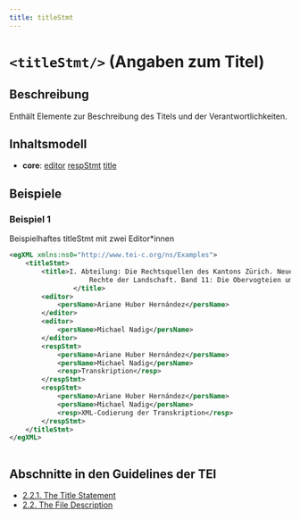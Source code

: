 ```yaml
---
title: titleStmt
---
```




# `<titleStmt/>` (Angaben zum Titel)

## Beschreibung

Enthält Elemente zur Beschreibung des Titels und der Verantwortlichkeiten. 

## Inhaltsmodell

- **core**: [editor](editor.md) [respStmt](respStmt.md) [title](title.md)

## Beispiele

### Beispiel 1

Beispielhaftes titleStmt mit zwei Editor*innen

```xml
<egXML xmlns:ns0="http://www.tei-c.org/ns/Examples">
    <titleStmt>
        <title>I. Abteilung: Die Rechtsquellen des Kantons Zürich. Neue Folge. Zweiter Teil:
                    Rechte der Landschaft. Band 11: Die Obervogteien um die Stadt Zürich
                </title>
        <editor>
            <persName>Ariane Huber Hernández</persName>
        </editor>
        <editor>
            <persName>Michael Nadig</persName>
        </editor>
        <respStmt>
            <persName>Ariane Huber Hernández</persName>
            <persName>Michael Nadig</persName>
            <resp>Transkription</resp>
        </respStmt>
        <respStmt>
            <persName>Ariane Huber Hernández</persName>
            <persName>Michael Nadig</persName>
            <resp>XML-Codierung der Transkription</resp>
        </respStmt>
    </titleStmt>
</egXML>
               
```

## Abschnitte in den Guidelines der TEI

- [2.2.1. The Title Statement](https://www.tei-c.org/release/doc/tei-p5-doc/en/html/HD.html#HD21)
- [2.2. The File Description](https://www.tei-c.org/release/doc/tei-p5-doc/en/html/HD.html#HD2)